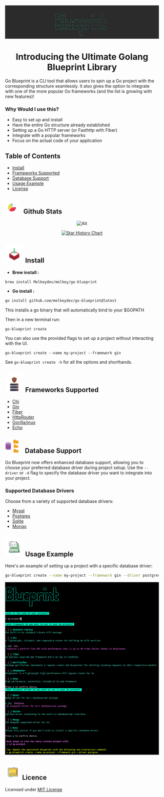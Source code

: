![logo](./public/logo.png)       

<div style="text-align: center;">
  <h1>
    Introducing the Ultimate Golang Blueprint Library
  </h1>
</div>

Go Blueprint is a CLI tool that allows users to spin up a Go project with the corresponding structure seamlessly. It also
gives the option to integrate with one of the more popular Go frameworks (and the list is growing with new features)!

### Why Would I use this?

- Easy to set up and install
- Have the entire Go structure already established
- Setting up a Go HTTP server (or Fasthttp with Fiber)
- Integrate with a popular frameworks
- Focus on the actual code of your application


## Table of Contents

  - [Install](#install)
  - [Frameworks Supported](#frameworks-supported)
  - [Database Support](#database-support)
  - [Usage Example](#usage-example)
  - [License](#license)



<h2>
  <picture>
    <img src="./public/stats.gif?raw=true" width="45px" style="margin-right: 10px;">
  </picture>
  Github Stats
</h2>

<p align="center">
  <img alt="Alt" src="https://repobeats.axiom.co/api/embed/3557480bb28f59e25233fc0458e681e4424b57a9.svg" title="Repobeats analytics image"/>
</p>


<div align="center">
  <a href="https://star-history.com/#Melkeydev/go-blueprint&Date">
    <picture>
      <source media="(prefers-color-scheme: dark)" srcset="https://api.star-history.com/svg?repos=Melkeydev/go-blueprint&type=Date&theme=dark" />
      <source media="(prefers-color-scheme: light)" srcset="https://api.star-history.com/svg?repos=Melkeydev/go-blueprint&type=Date" />
      <img alt="Star History Chart" src="https://api.star-history.com/svg?repos=Melkeydev/go-blueprint&type=Date" />
    </picture>
  </a>
</div>


<a id="install"></a>
<h2>
  <picture>
    <img src="./public/install.gif?raw=true" width="60px" style="margin-right: 1px;">
  </picture>
  Install
</h2>

- **Brew install :**

```sh
brew install Melkeydev/melkey/go-blueprint
```

- **Go install :**

```sh
go install github.com/melkeydev/go-blueprint@latest
```

This installs a go binary that will automatically bind to your $GOPATH

Then in a new terminal run:

```
go-blueprint create
```

You can also use the provided flags to set up a project without interacting with the UI.

```
go-blueprint create --name my-project --framework gin
```

See `go-blueprint create -h` for all the options and shorthands.

<a id="frameworks-supported"></a>
<h2>
  <picture>
    <img src="./public/frameworks.gif?raw=true" width="60px" style="margin-right: 1px;">
  </picture>
  Frameworks Supported
</h2>

- [Chi](https://github.com/go-chi/chi)
- [Gin](https://github.com/gin-gonic/gin)
- [Fiber](https://github.com/gofiber/fiber)
- [HttpRouter](https://github.com/julienschmidt/httprouter)
- [Gorilla/mux](https://github.com/gorilla/mux)
- [Echo](https://github.com/labstack/echo)

<a id="database-support"></a>
<h2>
  <picture>
    <img src="./public/database.gif?raw=true" width="45px" style="margin-right: 15px;">
  </picture>
  Database Support
</h2>


Go Blueprint now offers enhanced database support, allowing you to choose your preferred database driver during project setup. Use the `--driver` or `-d` flag to specify the database driver you want to integrate into your project.

### Supported Database Drivers

Choose from a variety of supported database drivers:

- [Mysql](https://github.com/go-sql-driver/mysql)
- [Postgres](https://github.com/lib/pq)
- [Sqlite](https://github.com/mattn/go-sqlite3)
- [Mongo](go.mongodb.org/mongo-driver)


<a id="usage-example"></a>
<h2>
  <picture>
    <img src="./public/example.gif?raw=true" width="60px" style="margin-right: 1px;">
  </picture>
  Usage Example
</h2>

Here's an example of setting up a project with a specific database driver:

```bash
go-blueprint create --name my-project --framework gin --driver postgres
```

<p align="center">
  <img src="./public/blueprint_1.png" alt="Starter Image" width="800"/>
</p>

<a id="license"></a>
<h2>
  <picture>
    <img src="./public/license.gif?raw=true" width="50px" style="margin-right: 1px;">
  </picture>
  Licence
</h2>

Licensed under [MIT License](./LICENSE)
